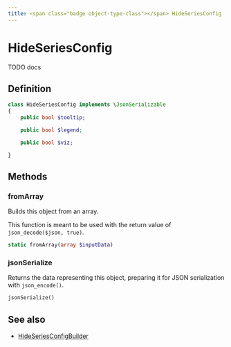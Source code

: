 ```yaml
---
title: <span class="badge object-type-class"></span> HideSeriesConfig
---
```

# <span class="badge object-type-class"></span> HideSeriesConfig

TODO docs

## Definition

```php
class HideSeriesConfig implements \JsonSerializable
{
    public bool $tooltip;

    public bool $legend;

    public bool $viz;

}
```
## Methods

### <span class="badge object-method"></span> fromArray

Builds this object from an array.

This function is meant to be used with the return value of `json_decode($json, true)`.

```php
static fromArray(array $inputData)
```

### <span class="badge object-method"></span> jsonSerialize

Returns the data representing this object, preparing it for JSON serialization with `json_encode()`.

```php
jsonSerialize()
```

## See also

 * <span class="badge builder"></span> [HideSeriesConfigBuilder](./builder-HideSeriesConfigBuilder.md)
